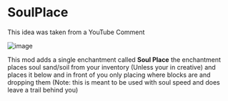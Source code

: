 # SoulPlace
This idea was taken from a YouTube Comment 

![image](https://github.com/AkanesExperiments/SoulPlace/assets/112056127/c651bb74-6c0a-4c3c-a9ef-021b54750810)

This mod adds a single enchantment called <strong>Soul Place</strong> the enchantment places soul sand/soil from your inventory (Unless your in creative) and places it below and in front of you only placing where blocks are and dropping them (Note: this is meant to be used with soul speed and does leave a trail behind you)
